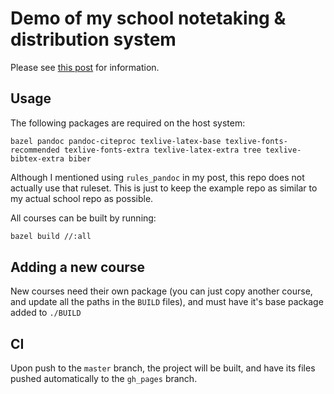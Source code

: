 # Demo of my school notetaking & distribution system

Please see [this post](https://retrylife.ca/post/68df02l4) for information.

## Usage

The following packages are required on the host system:

```
bazel pandoc pandoc-citeproc texlive-latex-base texlive-fonts-recommended texlive-fonts-extra texlive-latex-extra tree texlive-bibtex-extra biber
```

Although I mentioned using `rules_pandoc` in my post, this repo does not actually use that ruleset. This is just to keep the example repo as similar to my actual school repo as possible.

All courses can be built by running:

```sh
bazel build //:all
```

## Adding a new course

New courses need their own package (you can just copy another course, and update all the paths in the `BUILD` files), and must have it's base package added to `./BUILD`

## CI

Upon push to the `master` branch, the project will be built, and have its files pushed automatically to the `gh_pages` branch.